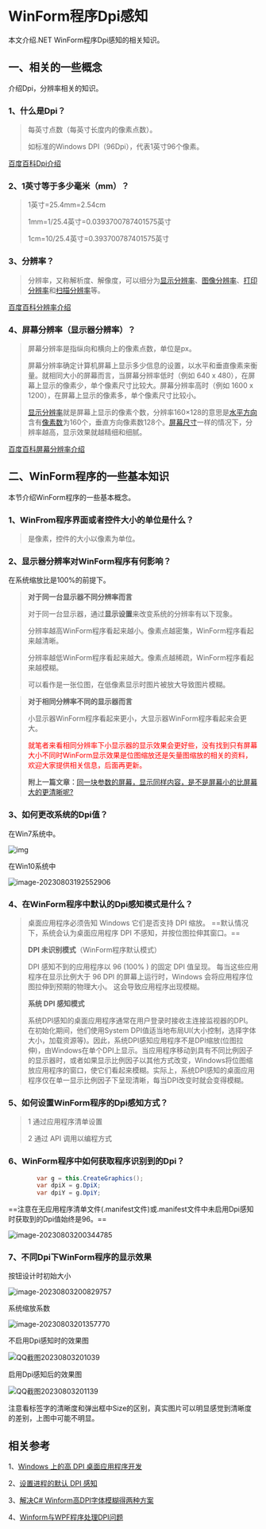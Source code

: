 # WinForm程序Dpi感知

本文介绍.NET WinForm程序Dpi感知的相关知识。

## 一、相关的一些概念

介绍Dpi，分辨率相关的知识。

### 1、什么是Dpi？

> 每英寸点数（每英寸长度内的像素点数）。
>
> 如标准的Windows DPI（96Dpi），代表1英寸96个像素。

[百度百科Dpi介绍](https://baike.baidu.com/item/DPI/908073?fr=ge_ala)

### 2、1英寸等于多少毫米（mm）？

> 1英寸=25.4mm=2.54cm
>
> 1mm=1/25.4英寸=0.0393700787401575英寸
>
> 1cm=10/25.4英寸=0.393700787401575英寸

### 3、分辨率？

> 分辨率，又称解析度、解像度，可以细分为[显示分辨率](https://baike.baidu.com/item/显示分辨率/3431933?fromModule=lemma_inlink)、[图像分辨率](https://baike.baidu.com/item/图像分辨率/872374?fromModule=lemma_inlink)、[打印分辨率](https://baike.baidu.com/item/打印分辨率/9560832?fromModule=lemma_inlink)和[扫描分辨率](https://baike.baidu.com/item/扫描分辨率/7122498?fromModule=lemma_inlink)等。

[百度百科分辨率介绍](https://baike.baidu.com/item/%E5%88%86%E8%BE%A8%E7%8E%87/213523?fr=aladdin)

### 4、屏幕分辨率（显示器分辨率）？

> 屏幕分辨率是指纵向和横向上的像素点数，单位是px。
>
> 屏幕分辨率确定计算机屏幕上显示多少信息的设置，以水平和垂直像素来衡量。就相同大小的屏幕而言，当屏幕分辨率低时（例如 640 x 480），在屏幕上显示的像素少，单个像素尺寸比较大。屏幕分辨率高时（例如 1600 x 1200），在屏幕上显示的像素多，单个像素尺寸比较小。
>
> [显示分辨率](https://baike.baidu.com/item/显示分辨率/3431933?fromModule=lemma_inlink)就是屏幕上显示的像素个数，分辨率160×128的意思是[水平方向](https://baike.baidu.com/item/水平方向/56274880?fromModule=lemma_inlink)含有[像素数](https://baike.baidu.com/item/像素数/5165473?fromModule=lemma_inlink)为160个，垂直方向像素数128个。[屏幕尺寸](https://baike.baidu.com/item/屏幕尺寸/3031029?fromModule=lemma_inlink)一样的情况下，分辨率越高，显示效果就越精细和细腻。

[百度百科屏幕分辨率介绍](https://baike.baidu.com/item/%E5%B1%8F%E5%B9%95%E5%88%86%E8%BE%A8%E7%8E%87/2193029?fr=ge_ala)

## 二、WinForm程序的一些基本知识

本节介绍WinForm程序的一些基本概念。

### 1、WinFrom程序界面或者控件大小的单位是什么？

> 是像素，控件的大小以像素为单位。

### 2、显示器分辨率对WinForm程序有何影响？

在系统缩放比是100%的前提下。

> **对于同一台显示器不同分辨率而言**
>
> 对于同一台显示器，通过**显示设置**来改变系统的分辨率有以下现象。
>
> 分辨率越高WinForm程序看起来越小。像素点越密集，WinForm程序看起来越清晰。
>
> 分辨率越低WinForm程序看起来越大。像素点越稀疏，WinForm程序看起来越模糊。
>
> 可以看作是一张位图，在低像素显示时图片被放大导致图片模糊。

> **对于相同分辨率不同的显示器而言**
>
> 小显示器WinForm程序看起来更小，大显示器WinForm程序看起来会更大。
>
> <span style="color:red;">就笔者来看相同分辨率下小显示器的显示效果会更好些，没有找到只有屏幕大小不同时WinForm显示效果是位图缩放还是矢量图缩放的相关的资料，欢迎大家提供相关信息，后面再更新。</span>
>
> **附上一篇文章：**[同一块参数的屏幕，显示同样内容，是不是屏幕小的比屏幕大的更清晰呢?](https://www.zhihu.com/question/559786945?utm_id=0)

### 3、如何更改系统的Dpi值？

在Win7系统中。

![img](../Images/WinForm程序Dpi感知/70.png)

在Win10系统中

![image-20230803192552906](../Images/WinForm程序Dpi感知/image-20230803192552906.png)

### 4、在WinForm程序中默认的Dpi感知模式是什么？

> 桌面应用程序必须告知 Windows 它们是否支持 DPI 缩放。 ==默认情况下，系统会认为桌面应用程序 DPI 不感知，并按位图拉伸其窗口。==
>
> **DPI 未识别模式**（WinForm程序默认模式）
>
> DPI 感知不到的应用程序以 96 (100% ) 的固定 DPI 值呈现。 每当这些应用程序在显示比例大于 96 DPI 的屏幕上运行时，Windows 会将应用程序位图拉伸到预期的物理大小。 这会导致应用程序出现模糊。
>
> **系统 DPI 感知模式**
>
> 系统DPI感知的桌面应用程序通常在用户登录时接收主连接监视器的DPI。在初始化期间，他们使用System DPI值适当地布局UI(大小控制，选择字体大小，加载资源等)。因此，系统DPI感知应用程序不是DPI缩放(位图拉伸)，由Windows在单个DPI上显示。当应用程序移动到具有不同比例因子的显示器时，或者如果显示比例因子以其他方式改变，Windows将位图缩放应用程序的窗口，使它们看起来模糊。实际上，系统DPI感知的桌面应用程序仅在单一显示比例因子下呈现清晰，每当DPI改变时就会变得模糊。

### 5、如何设置WinForm程序的Dpi感知方式？

> 1 通过应用程序清单设置
>
> 2 通过 API 调用以编程方式

### 6、WinForm程序中如何获取程序识别到的Dpi？

```C#
        var g = this.CreateGraphics();
        var dpiX = g.DpiX;
        var dpiY = g.DpiY;
```

==注意在无应用程序清单文件(.manifest文件)或.manifest文件中未启用Dpi感知时获取到的Dpi值始终是96。==

![image-20230803200344785](../Images/WinForm程序Dpi感知/image-20230803200344785.png)

### 7、不同Dpi下WinForm程序的显示效果

按钮设计时初始大小

![image-20230803200829757](../Images/WinForm程序Dpi感知/image-20230803200829757.png)

系统缩放系数

![image-20230803201357770](../Images/WinForm程序Dpi感知/image-20230803201357770.png)

不启用Dpi感知时的效果图

![QQ截图20230803201039](../Images/WinForm程序Dpi感知/QQ截图20230803201039.png)

启用Dpi感知后的效果图

![QQ截图20230803201139](../Images/WinForm程序Dpi感知/QQ截图20230803201139.png)

注意看标签字的清晰度和弹出框中Size的区别，真实图片可以明显感觉到清晰度的差别，上图中可能不明显。

## 相关参考

1、[Windows 上的高 DPI 桌面应用程序开发](https://learn.microsoft.com/zh-cn/windows/win32/hidpi/high-dpi-desktop-application-development-on-windows?redirectedfrom=MSDN)

2、[设置进程的默认 DPI 感知](https://learn.microsoft.com/zh-cn/windows/win32/hidpi/setting-the-default-dpi-awareness-for-a-process?source=recommendations)

3、[解决C# Winform高DPI字体模糊得两种方案](https://blog.csdn.net/ffx54611/article/details/103530282)

4、[Winform与WPF程序处理DPI问题](https://blog.csdn.net/ZslLoveMiwa/article/details/81294311)